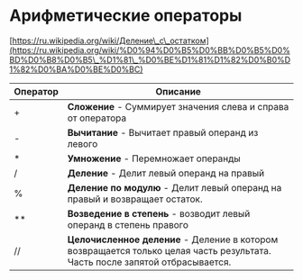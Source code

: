 # Арифметические операторы

[https://ru.wikipedia.org/wiki/Деление\_с\_остатком](https://ru.wikipedia.org/wiki/%D0%94%D0%B5%D0%BB%D0%B5%D0%BD%D0%B8%D0%B5\_%D1%81\_%D0%BE%D1%81%D1%82%D0%B0%D1%82%D0%BA%D0%BE%D0%BC)

| Оператор | Описание                                                                                                                     |
| -------- | ---------------------------------------------------------------------------------------------------------------------------- |
| +        | **Сложение** - Суммирует значения слева и справа от оператора                                                                |
| -        | **Вычитание** - Вычитает правый операнд из левого                                                                            |
| \*       | **Умножение** - Перемножает операнды                                                                                         |
| /        | **Деление** - Делит левый операнд на правый                                                                                  |
| %        | **Деление по модулю** - Делит левый операнд на правый и возвращает остаток.                                                  |
| \*\*     | **Возведение в степень** - возводит левый операнд в степень правого                                                          |
| //       | **Целочисленное деление** - Деление в котором возвращается только целая часть результата. Часть после запятой отбрасывается. |
